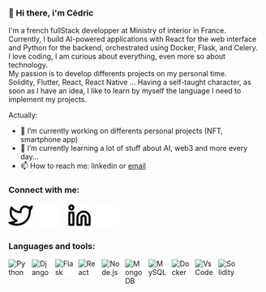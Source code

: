 ### 👋 Hi there, i'm Cédric

I'm a french fullStack developper at Ministry of interior in France.<br />
Currently, I build AI-powered applications with React for the web interface and Python for the backend, orchestrated using Docker, Flask, and Celery.<br />
I love coding, I am curious about everything, even more so about technology.<br />
My passion is to develop differents projects on my personal time.<br />
Solidity, Flutter, React, React Native ... Having a self-taught character, as soon as I have an idea, I like to learn by myself the language I need to implement my projects.

<!--
**cecausse/cecausse** is a ✨ _special_ ✨ repository because its `README.md` (this file) appears on your GitHub profile.
-->

Actually:

- 🔭 I’m currently working on differents personal projects (NFT, smartphone app)
- 🌱 I’m currently learning a lot of stuff about AI, web3 and more every day...
- 📫 How to reach me: linkedin or [email](mailto:cedric.causse@keemail.me?subject=[GitHub])

### Connect with me:

[![img_contact](./img/twitter-light.svg)](https://twitter.com/cecausse#gh-light-mode-only)
[![img_contact](./img/twitter-dark.svg)](https://twitter.com/cecausse#gh-dark-mode-only)
&nbsp;&nbsp;
[![img_contact](./img/linkedin-light.svg)](https://www.linkedin.com/in/c%C3%A9dric-causse-a97ab718a#gh-light-mode-only)
[![img_contact](./img/linkedin-dark.svg)](https://www.linkedin.com/in/c%C3%A9dric-causse-a97ab718a#gh-dark-mode-only)

### Languages and tools:

<img align="left" alt="Python" width="36px" src="https://cdn.jsdelivr.net/gh/devicons/devicon/icons/python/python-original.svg" style="padding-right:10px;" />
<img align="left" alt="Django" width="36px" src="https://cdn.jsdelivr.net/gh/devicons/devicon/icons/django/django-plain.svg" style="padding-right:10px;" />
<img align="left" alt="Flask" width="36px" src="https://cdn.jsdelivr.net/gh/devicons/devicon/icons/flask/flask-original.svg" style="padding-right:10px;background-color: #ffffff;" />
<img align="left" alt="React" width="36px" src="https://cdn.jsdelivr.net/gh/devicons/devicon/icons/react/react-original.svg" style="padding-right:10px;" />
<img align="left" alt="Node.js" width="36px" src="https://cdn.jsdelivr.net/gh/devicons/devicon/icons/nodejs/nodejs-original.svg" style="padding-right:10px;" />
<img align="left" alt="MongoDB" width="36px" src="https://cdn.jsdelivr.net/gh/devicons/devicon/icons/mongodb/mongodb-original-wordmark.svg" style="padding-right:10px;"/>
<img align="left" alt="MySQL" width="36px" src="https://cdn.jsdelivr.net/gh/devicons/devicon/icons/mysql/mysql-original.svg" style="padding-right:10px;" />
<img align="left" alt="Docker" width="36px" src="https://cdn.jsdelivr.net/gh/devicons/devicon/icons/docker/docker-original.svg" style="padding-right:10px;" />
<img align="left" alt="VsCode" width="36px" src="https://cdn.jsdelivr.net/gh/devicons/devicon/icons/vscode/vscode-original.svg" style="padding-right:10px;" />
<img align="left" alt="Solidity" width="36px" src="https://cdn.jsdelivr.net/gh/devicons/devicon/icons/solidity/solidity-original.svg" style="padding-right:10px;background-color: #ffffff;" />
